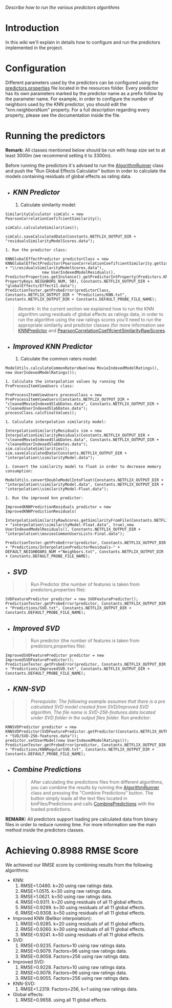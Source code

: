 _Describe how to run the various predictors algorithms_

# Introduction #

In this wiki we'll explain in details how to configure and run the predictors implemented in the project.

# Configuration #

Different parameters used by the predictors can be configured using the [predictors.properties](http://code.google.com/p/oknetflix/source/browse/trunk/src/main/resources/predictors.properties) file located in the resources folder.
Every predictor has its own parameters marked by the predictor name as a prefix follow by the parameter name. For example, in order to configure the number of neighbors used by the KNN predictor, you should edit the "knn.neighborsNum" property.
For a full description regarding every property, please see the documentation inside the file.

# Running the predictors #

**Remark:** All classes mentioned below should be run with heap size set to at least 3000m (we recommend setting it to 3300m).

Before running the predictors it's advised to run the [AlgorithmRunner](http://code.google.com/p/oknetflix/source/browse/trunk/src/main/java/edu/mta/ok/nworkshop/ui/AlgorithmRunner.java) class and push the "Run Global Effects Calculator" button in order to calculate the models containing residuals of global effects as rating data.

  * ## _KNN Predictor_ ##
    1. Calculate similarity model:
```
SimilarityCalculator simCalc = new PearsonCorrelationCoefifcientSimilarity();		

simCalc.calculateSimilarities();		

simCalc.saveCalculatedData(Constants.NETFLIX_OUTPUT_DIR + "residualsSimilarityModelScores.data");
```
    1. Run the predictor class:
```
KNNGlobalEffectPredictor predictorClass = new KNNGlobalEffectPredictor(PearsonCorrelationCoefifcientSimilarity.getSimilarityFromFile(Constants.NETFLIX_OUTPUT_DIR + "\\residualsSimilarityModelScores.data"), 
				new UserIndexedModelResiduals(), PredictorProperties.getInstance().getPredictorIntProperty(Predictors.KNN, PropertyKeys.NEIGHBORS_NUM, 50), Constants.NETFLIX_OUTPUT_DIR + "globalEffects/Effect11.data");
PredictionTester.getProbeError(predictorClass, Constants.NETFLIX_OUTPUT_DIR + "Predictions/KNN.txt", Constants.NETFLIX_OUTPUT_DIR + Constants.DEFAULT_PROBE_FILE_NAME);
```

> _Remark:_ In the current section we explained how to run the KNN algorithm using residuals of global effects as ratings data, in order to run the algorithm using the raw ratings scores you'll need to run the appropriate similarity and predictor classes (for more information see [KNNPredictor](http://code.google.com/p/oknetflix/source/browse/trunk/src/main/java/edu/mta/ok/nworkshop/predictor/KNNPredictor.java) and [PearsonCorrelationCoefifcientSimilarityRawScores](http://code.google.com/p/oknetflix/source/browse/trunk/src/main/java/edu/mta/ok/nworkshop/similarity/PearsonCorrelationCoefifcientSimilarityRawScores.java).

  * ## _Improved KNN Predictor_ ##
    1. Calculate the common raters model:
```
ModelUtils.calculateCommonRatersNum(new MovieIndexedModelRatings(), new UserIndexedModelRatings());
```
    1. Calculate the interpolation values by running the PreProcessItemViewUsers class:
```
PreProcessItemViewUsers processClass = new PreProcessItemViewUsers(Constants.NETFLIX_OUTPUT_DIR + "cleanedMovieIndexedSlabDates.data", Constants.NETFLIX_OUTPUT_DIR + "cleanedUserIndexedSlabDates.data");
processClass.calcFinalValues();
```
    1. Calculate interpolation similarity model:
```
InterpolationSimilarityResiduals sim = new InterpolationSimilarityResiduals(Constants.NETFLIX_OUTPUT_DIR + "cleanedMovieIndexedSlabDates.data", Constants.NETFLIX_OUTPUT_DIR + "cleanedUserIndexedSlabDates.data");
sim.calculateSimilarities();
sim.saveCalculatedData(Constants.NETFLIX_OUTPUT_DIR + "interpolation\\similarityModel.data");
```
    1. Convert the similarity model to float in order to decrease memory consumption:
```
ModelUtils.convertDoubleModelIntoFloat(Constants.NETFLIX_OUTPUT_DIR + "interpolation\\similarityModel.data", Constants.NETFLIX_OUTPUT_DIR + "interpolation\\similarityModel-Float.data");
```
    1. Run the improved knn predictor:
```
ImprovedKNNPredictionResiduals predictor = new ImprovedKNNPredictionResiduals(
				InterpolationSimilarityRawScores.getSimilarityFromFile(Constants.NETFLIX_OUTPUT_DIR + "interpolation\\similarityModel-Float.data", true),new UserIndexedModelResiduals(), Constants.NETFLIX_OUTPUT_DIR + "interpolation\\moviesCommonUsersLists-Final.data");
	
PredictionTester.getProbeError(predictor, Constants.NETFLIX_OUTPUT_DIR + "Predictions/InterpolationPredictorResiduals-" + DEFAULT_NEIGHBOARS_NUM +"Neighbors.txt", Constants.NETFLIX_OUTPUT_DIR + Constants.DEFAULT_PROBE_FILE_NAME);
```
  * ## _SVD_ ##
> > Run Predictor (the number of features is taken from predictors,properties file):
```
SVDFeaturePredictor predictor = new SVDFeaturePredictor();
PredictionTester.getProbeError(predictor, Constants.NETFLIX_OUTPUT_DIR + "Predictions/SVD.txt", Constants.NETFLIX_OUTPUT_DIR + Constants.DEFAULT_PROBE_FILE_NAME);
```
  * ## _Improved SVD_ ##
> > Run predictor (the number of features is taken from predictors,properties file):
```
ImprovedSVDFeaturePredictor predictor = new ImprovedSVDFeaturePredictor();
PredictionTester.getProbeError(predictor, Constants.NETFLIX_OUTPUT_DIR + "Predictions/ImprovedSVD.txt", Constants.NETFLIX_OUTPUT_DIR + Constants.DEFAULT_PROBE_FILE_NAME);
```
  * ## _KNN-SVD_ ##
> > _Prerequisite: The following example assumes that there is a pre calculated SVD model created from SVD/Improved SVD algorithm. The file name is SVD-256-features.data located under SVD folder in the output files folder._
> > Run predictor:
```
KNNSVDPredictor predictor = new KNNSVDPredictor(SVDFeaturePredictor.getPredictor(Constants.NETFLIX_OUTPUT_DIR + "SVD/SVD-256-features.data"));
predictor.setUserModel(new UserIndexedModelRatings());
PredictionTester.getProbeError(predictor, Constants.NETFLIX_OUTPUT_DIR + "Predictions/KNNRegularSVD.txt", Constants.NETFLIX_OUTPUT_DIR + Constants.DEFAULT_PROBE_FILE_NAME); 
```
  * ## _Combine Predictions_ ##
> > After calculating the predictions files from different algorithms, you can combine the results by running the [AlgorithmRunner](http://code.google.com/p/oknetflix/source/browse/trunk/src/main/java/edu/mta/ok/nworkshop/ui/AlgorithmRunner.java) class and pressing the "Combine Predictions" button. The button simply loads all the text files located in binFiles/Predictions and calls [CombinePredictions](http://code.google.com/p/oknetflix/source/browse/trunk/src/main/java/edu/mta/ok/nworkshop/predictor/CombinePredictions.java) with the loaded predictions.

**REMARK:** All predictors support loading pre calculated data from binary files in order to reduce running time. For more information see the main method inside the predictors classes.

# Achieving 0.8988 RMSE Score #

We achieved our RMSE score by combining results from the following algorithms:

  * KNN:
    1. RMSE=1.0460. k=20 using raw ratings data.
    1. RMSE=1.0515. k=30 using raw ratings data.
    1. RMSE=1.0621. k=50 using raw ratings data.
    1. RMSE=0.9311. k=20 using residuals of all 11 global effects.
    1. RMSE=0.9299. k=30 using residuals of all 11 global effects.
    1. RMSE=0.9308. k=50 using residuals of all 11 global effects.
  * Improved KNN (Bellkor interpolation):
    1. RMSE=0.9285. k=20 using residuals of all 11 global effects.
    1. RMSE=0.9260. k=30 using residuals of all 11 global effects.
    1. RMSE=0.9241. k=50 using residuals of all 11 global effects.
  * SVD:
    1. RMSE=0.9235. Factors=10 using raw ratings data.
    1. RMSE=0.9079. Factors=96 using raw ratings data.
    1. RMSE=0.9058. Factors=256 using raw ratings data.
  * Improved SVD:
    1. RMSE=0.9228. Factors=10 using raw ratings data.
    1. RMSE=0.9078. Factors=96 using raw ratings data.
    1. RMSE=0.9055. Factors=256 using raw ratings data.
  * KNN-SVD:
    1. RMSE=1.2319. Factors=256, k=1 using raw ratings data.
  * Global effects:
    1. RMSE=0.9658. using all 11 global effects.